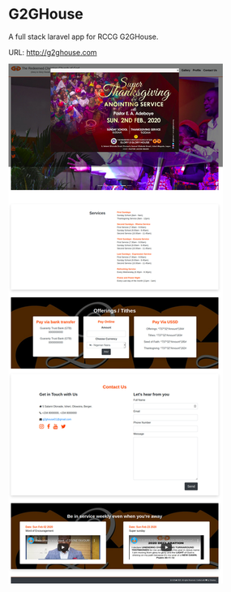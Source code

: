 # G2GHouse
A full stack laravel app for RCCG G2GHouse.

URL: http://g2ghouse.com

![Rccg](https://github.com/Vheekey/G2GHouse/blob/master/public/images/Screenshot_2020-02-26%20G2G%20House.jpg)

